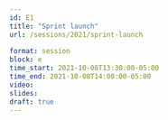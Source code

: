 ```yaml
---
id: E1
title: "Sprint launch"
url: /sessions/2021/sprint-launch
 
format: session
block: e
time_start: 2021-10-08T13:30:00-05:00
time_end: 2021-10-08T14:00:00-05:00
video:
slides:
draft: true
---
```

